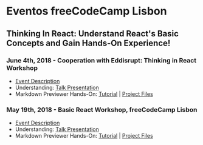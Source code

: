 # Eventos freeCodeCamp Lisbon

## Thinking In React: Understand React's Basic Concepts and Gain Hands-On Experience!

### June 4th, 2018 - Cooperation with Eddisrupt: Thinking in React Workshop
* [Event Description](https://www.facebook.com/events/2067812203493748)
* Understanding: [Talk Presentation](basic-react/2018-06-04_thinking-in-react-presentation.pdf)
* Markdown Previewer Hands-On: [Tutorial](basic-react/tutorial-intro.md) | [Project Files](basic-react/markdown-previewer)

### May 19th, 2018 - Basic React Workshop, freeCodeCamp Lisbon 
* [Event Description](https://github.com/freeCodeCampLisbon/eventos/tree/master/basic-react)
* Understanding: [Talk Presentation](basic-react/thinking-in-react-presentation.pdf)
* Markdown Previewer Hands-On: [Tutorial](basic-react/tutorial-intro.md) | [Project Files](basic-react/markdown-previewer)
